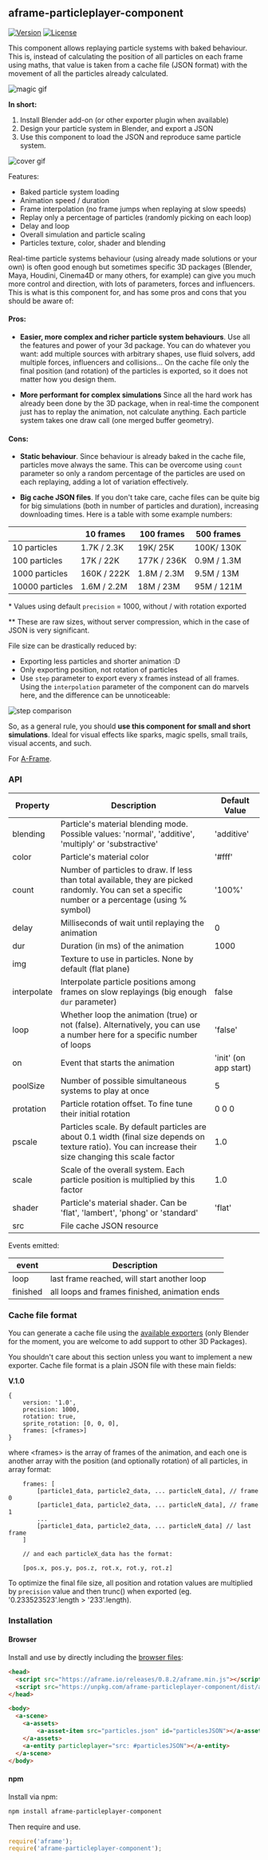 ## aframe-particleplayer-component

[![Version](http://img.shields.io/npm/v/aframe-particleplayer-component.svg?style=flat-square)](https://npmjs.org/package/aframe-particleplayer-component)
[![License](http://img.shields.io/npm/l/aframe-particleplayer-component.svg?style=flat-square)](https://npmjs.org/package/aframe-particleplayer-component)

This component allows replaying particle systems with baked behaviour. This is,
instead of calculating the position of all particles on each frame using maths,
that value is taken from a cache file (JSON format) with the movement of all
the particles already calculated.

![magic gif](examples/magic/magic.gif)

**In short:**

1. Install Blender add-on (or other exporter plugin when available)
2. Design your particle system in Blender, and export a JSON
3. Use this component to load the JSON and reproduce same particle system.

![cover gif](header.gif)

Features:

* Baked particle system loading
* Animation speed / duration
* Frame interpolation (no frame jumps when replaying at slow speeds)
* Replay only a percentage of particles (randomly picking on each loop)
* Delay and loop
* Overall simulation and particle scaling
* Particles texture, color, shader and blending

Real-time particle systems behaviour (using already made solutions or your own)
is often good enough but sometimes specific 3D packages (Blender, Maya,
Houdini, Cinema4D or many others, for example) can give you much more control
and direction, with lots of parameters, forces and influencers. This is what is
this component for, and has some pros and cons that you should be aware of:

#### Pros:

* **Easier, more complex and richer particle system behaviours**. Use all the
features and power of your 3d package. You can do whatever you want: add
multiple sources with arbitrary shapes, use fluid solvers, add multiple
forces, influencers and collisions... On the cache file only the final
position (and rotation) of the particles is exported, so it does not matter
how you design them.

* **More performant for complex simulations** Since all the hard work has
already been done by the 3D package, when in real-time the component just has
to replay the animation, not calculate anything. Each particle system takes one
draw call (one merged buffer geometry).

#### Cons:

* **Static behaviour**. Since behaviour is already baked in the cache file,
particles move always the same. This can be overcome using `count` parameter
so only a random percentage of the particles are used on each replaying,
adding a lot of variation effectively.

* **Big cache JSON files**. If you don't take care, cache files can be quite
big for big simulations (both in number of particles and duration),
increasing downloading times. Here is a table with some example numbers:

|                | 10 frames   | 100 frames  | 500 frames  |
|----------------|-------------|-------------|-------------|
| 10 particles   | 1.7K / 2.3K | 19K/ 25K    |  100K/ 130K |
| 100 particles  | 17K / 22K   | 177K / 236K | 0.9M / 1.3M |
| 1000 particles | 160K / 222K | 1.8M / 2.3M | 9.5M / 13M  |
| 10000 particles| 1.6M / 2.2M | 18M / 23M   | 95M / 121M  |

\* Values using default `precision` = 1000, without / with rotation exported

\** These are raw sizes, without server compression, which in the case of JSON
is very significant.

File size can be drastically reduced by:

+ Exporting less particles and shorter animation :D
+ Only exporting position, not rotation of particles
+ Use `step` parameter to export every x frames instead of all frames. Using
the `interpolation` parameter of the component can do marvels here, and the
difference can be unnoticeable:

![step comparison](examples/step.gif)

So, as a general rule, you should **use this component for small and short
simulations**. Ideal for visual effects like sparks, magic spells, small
trails, visual accents, and such.

For [A-Frame](https://aframe.io).

### API

| Property    | Description                                                                                                                                             | Default Value         |
| --------    | -----------                                                                                                                                             | -------------         |
| blending    | Particle's material blending mode. Possible values: 'normal', 'additive', 'multiply' or 'substractive'                                                  | 'additive'            |
| color       | Particle's material color                                                                                                                               | '#fff'                |
| count       | Number of particles to draw. If less than total available, they are picked randomly. You can set a specific number or a percentage (using % symbol)     | '100%'                |
| delay       | Milliseconds of wait until replaying the animation                                                                                                      | 0                     |
| dur         | Duration (in ms) of the animation                                                                                                                       | 1000                  |
| img         | Texture to use in particles. None by default (flat plane)                                                                                               |                       |
| interpolate | Interpolate particle positions among frames on slow replayings (big enough `dur` parameter)                                                             | false                 |
| loop        | Whether loop the animation (true) or not (false). Alternatively, you can use a number here for a specific number of loops                               | 'false'               |
| on          | Event that starts the animation                                                                                                                         | 'init' (on app start) |
| poolSize    | Number of possible simultaneous systems to play at once                                                                                                 | 5                     |
| protation   | Particle rotation offset. To fine tune their initial rotation                                                                                           | 0 0 0                 |
| pscale      | Particles scale. By default particles are about 0.1 width (final size depends on texture ratio). You can increase their size changing this scale factor | 1.0                   |
| scale       | Scale of the overall system. Each particle position is multiplied by this factor                                                                        | 1.0                   |
| shader      | Particle's material shader. Can be 'flat', 'lambert', 'phong' or 'standard'                                                                             | 'flat'                |
| src         | File cache JSON resource                                                                                                                                |                       |

Events emitted:

| event    | Description                                   |
| -------- | -----------                                   |
| loop     | last frame reached, will start another loop   |
| finished | all loops and frames finished, animation ends |


### Cache file format

You can generate a cache file using the [available
exporters](https://github.com/feiss/aframe-particleplayer-component/tree/master/exporters)
(only Blender for the moment, you are welcome to add support to other 3D
Packages).

You shouldn't care about this section unless you want to implement a new
exporter. Cache file format is a plain JSON file with these main fields:

**V.1.0**

```
{
	version: '1.0',
	precision: 1000,
	rotation: true,
	sprite_rotation: [0, 0, 0],
	frames: [<frames>]
}
```

where &lt;frames&gt; is the array of frames of the animation, and each one is
another array with the position (and optionally rotation) of all particles, in
array format:

```
	frames: [
		[particle1_data, particle2_data, ... particleN_data], // frame 0
		[particle1_data, particle2_data, ... particleN_data], // frame 1
		...
		[particle1_data, particle2_data, ... particleN_data] // last frame
	]

	// and each particleX_data has the format:

	[pos.x, pos.y, pos.z, rot.x, rot.y, rot.z]
```

To optimize the final file size, all position and rotation values are
multiplied by `precision` value and then trunc() when exported (eg.
'0.233523523'.length > '233'.length).

### Installation

#### Browser

Install and use by directly including the [browser files](dist):

```html
<head>
  <script src="https://aframe.io/releases/0.8.2/aframe.min.js"></script>
  <script src="https://unpkg.com/aframe-particleplayer-component/dist/aframe-particleplayer-component.min.js"></script>
</head>

<body>
  <a-scene>
  	<a-assets>
  		<a-asset-item src="particles.json" id="particlesJSON"></a-asset-item>
  	</a-assets>
    <a-entity particleplayer="src: #particlesJSON"></a-entity>
  </a-scene>
</body>
```

#### npm

Install via npm:

```bash
npm install aframe-particleplayer-component
```

Then require and use.

```js
require('aframe');
require('aframe-particleplayer-component');
```
